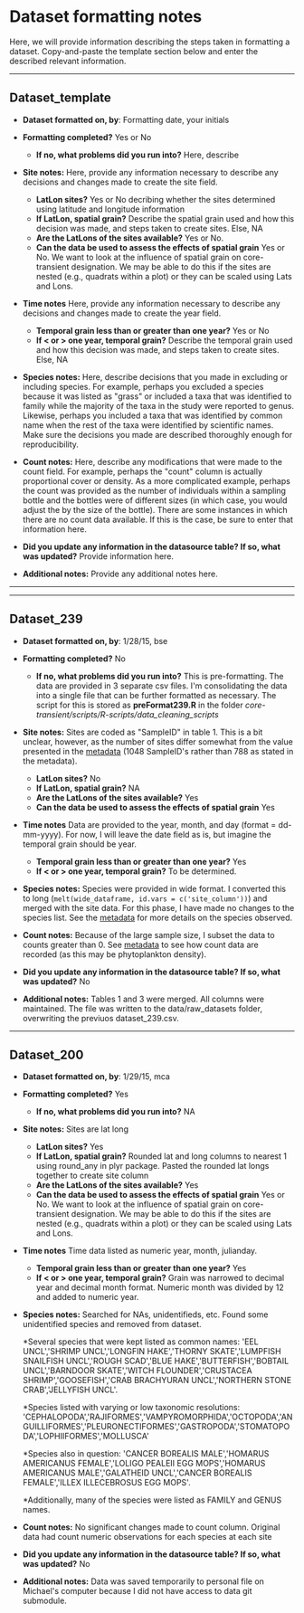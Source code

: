 # Dataset formatting notes

Here, we will provide information describing the steps taken in formatting a dataset. Copy-and-paste the template section below and enter the described relevant information.

---------------------------------------

## Dataset_template

* **Dataset formatted on, by**: Formatting date, your initials

* **Formatting completed?** Yes or No
  * **If no, what problems did you run into?** Here, describe 

* **Site notes:** Here, provide any information necessary to describe any decisions and changes made to create the site field.
  * **LatLon sites?** Yes or No decribing whether the sites determined using latitude and longitude information
  *  **If LatLon, spatial grain?** Describe the spatial grain used and how this decision was made, and steps taken to create sites. Else, NA
  *  **Are the LatLons of the sites available?** Yes or No.
  *  **Can the data be used to assess the effects of spatial grain** Yes or No. We want to look at the influence of spatial grain on core-transient designation. We may be able to do this if the sites are nested (e.g., quadrats within a plot) or they can be scaled using Lats and Lons.

* **Time notes** Here, provide any information necessary to describe any decisions and changes made to create the year field.
  * **Temporal grain less than or greater than one year?** Yes or No
  * **If < or > one year, temporal grain?** Describe the temporal grain used and how this decision was made, and steps taken to create sites. Else, NA

* **Species notes:** Here, describe decisions that you made in excluding or including species. For example, perhaps you excluded a species because it was listed as "grass" or included a taxa that was identified to family while the majority of the taxa in the study were reported to genus. Likewise, perhaps you included a taxa that was identified by common name when the rest of the taxa were identified by scientific names. Make sure the decisions you made are described thoroughly enough for reproducibility.

* **Count notes:** Here, describe any modifications that were made to the count field. For example, perhaps the "count" column is actually proportional cover or density. As a more complicated example, perhaps the count was provided as the number of individuals within a sampling bottle and the bottles were of different sizes (in which case, you would adjust the by the size of the bottle). There are some instances in which there are no count data available. If this is the case, be sure to enter that information here.

* **Did you update any information in the datasource table? If so, what was updated?** Provide information here.
* **Additional notes:** Provide any additional notes here.

---------------------------------------

---------------------------------------

## Dataset_239

* **Dataset formatted on, by**: 1/28/15, bse

* **Formatting completed?** No
  * **If no, what problems did you run into?** This is pre-formatting. The data are provided in 3 separate csv files. I'm consolidating the data into a single file that can be further formatted as necessary. The script for this is stored as **preFormat239.R** in the folder *core-transient/scripts/R-scripts/data_cleaning_scripts*

* **Site notes:** Sites are coded as "SampleID" in table 1. This is a bit unclear, however, as the number of sites differ somewhat from the value presented in the [metadata](http://esapubs.org/archive/ecol/E094/149/metadata.php) (1048 SampleID's rather than 788 as stated in the metadata).
  * **LatLon sites?** No
  *  **If LatLon, spatial grain?** NA
  *  **Are the LatLons of the sites available?** Yes
  *  **Can the data be used to assess the effects of spatial grain** Yes

* **Time notes** Data are provided to the year, month, and day (format = dd-mm-yyyy). For now, I will leave the date field as is, but imagine the temporal grain should be year. 
  * **Temporal grain less than or greater than one year?** Yes
  * **If < or > one year, temporal grain?** To be determined.

* **Species notes:** Species were provided in wide format. I converted this to long (`melt(wide_dataframe, id.vars = c('site_column'))`) and merged with the site data. For this phase, I have made no changes to the species list. See the [metadata](http://esapubs.org/archive/ecol/E094/149/metadata.php) for more details on the species observed. 

* **Count notes:** Because of the large sample size, I subset the data to counts greater than 0. See [metadata](http://esapubs.org/archive/ecol/E094/149/metadata.php) to see how count data are recorded (as this may be phytoplankton density). 

* **Did you update any information in the datasource table? If so, what was updated?** No
* **Additional notes:** Tables 1 and 3 were merged. All columns were maintained. The file was written to the data/raw_datasets folder, overwriting the previuos dataset_239.csv.

---------------------------------------
## Dataset_200
* **Dataset formatted on, by**: 1/29/15, mca

* **Formatting completed?** Yes
  * **If no, what problems did you run into?** NA 

* **Site notes:** Sites are lat long
  * **LatLon sites?** Yes
  *  **If LatLon, spatial grain?** Rounded lat and long columns to nearest 1 using round_any in plyr package.  Pasted the rounded lat longs together to create site column
  *  **Are the LatLons of the sites available?** Yes
  *  **Can the data be used to assess the effects of spatial grain** Yes or No. We want to look at the influence of spatial grain on core-transient designation. We may be able to do this if the sites are nested (e.g., quadrats within a plot) or they can be scaled using Lats and Lons.

* **Time notes** Time data listed as numeric year, month, julianday.  
  * **Temporal grain less than or greater than one year?** Yes
  * **If < or > one year, temporal grain?** Grain was narrowed to decimal year and decimal month format.  Numeric month was divided by 12 and added to numeric year.

* **Species notes:** Searched for NAs, unidentifieds, etc.  Found some unidentified species and removed from dataset.

  *Several species that were kept listed as common names: 'EEL UNCL','SHRIMP UNCL','LONGFIN HAKE','THORNY SKATE','LUMPFISH SNAILFISH UNCL','ROUGH SCAD','BLUE HAKE','BUTTERFISH','BOBTAIL UNCL','BARNDOOR SKATE','WITCH FLOUNDER','CRUSTACEA SHRIMP','GOOSEFISH','CRAB BRACHYURAN UNCL','NORTHERN STONE CRAB','JELLYFISH UNCL'.

  *Species listed with varying or low taxonomic resolutions: 'CEPHALOPODA','RAJIFORMES','VAMPYROMORPHIDA','OCTOPODA','ANGUILLIFORMES','PLEURONECTIFORMES','GASTROPODA','STOMATOPODA','LOPHIIFORMES','MOLLUSCA' 

  *Species also in question: 'CANCER BOREALIS MALE','HOMARUS AMERICANUS FEMALE','LOLIGO PEALEII EGG MOPS','HOMARUS AMERICANUS MALE','GALATHEID UNCL','CANCER BOREALIS FEMALE','ILLEX ILLECEBROSUS EGG MOPS'.

  *Additionally, many of the species were listed as FAMILY and GENUS names.

* **Count notes:** No significant changes made to count column.  Original data had count numeric observations for each species at each site

* **Did you update any information in the datasource table? If so, what was updated?** No
* **Additional notes:** Data was saved temporarily to personal file on Michael's computer because I did not have access to data git submodule. 


